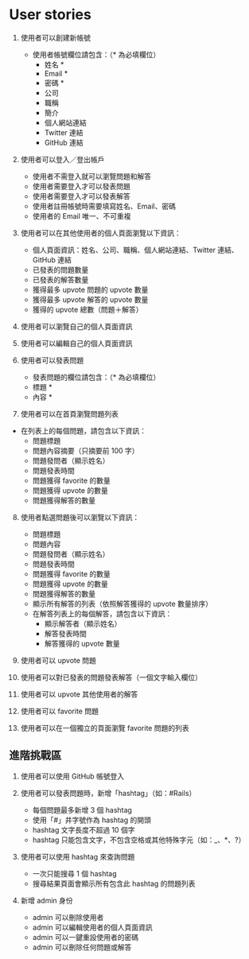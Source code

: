 # User stories

1. 使用者可以創建新帳號
    * 使用者帳號欄位請包含：（* 為必填欄位）
      * 姓名 *
      * Email *
      * 密碼 *
      * 公司
      * 職稱
      * 簡介
      * 個人網站連結
      * Twitter 連結
      * GitHub 連結

2. 使用者可以登入／登出帳戶
    * 使用者不需登入就可以瀏覽問題和解答
    * 使用者需要登入才可以發表問題
    * 使用者需要登入才可以發表解答
    * 使用者註冊帳號時需要填寫姓名、Email、密碼
    * 使用者的 Email 唯一、不可重複

3. 使用者可以在其他使用者的個人頁面瀏覽以下資訊：
    * 個人頁面資訊：姓名、公司、職稱、個人網站連結、Twitter 連結、GitHub 連結
    * 已發表的問題數量
    * 已發表的解答數量
    * 獲得最多 upvote 問題的 upvote 數量
    * 獲得最多 upvote 解答的 upvote 數量
    * 獲得的 upvote 總數（問題＋解答）

4. 使用者可以瀏覽自己的個人頁面資訊

5. 使用者可以編輯自己的個人頁面資訊

6. 使用者可以發表問題
    * 發表問題的欄位請包含：（* 為必填欄位）
    * 標題 *
    * 內容 *

7. 使用者可以在首頁瀏覽問題列表
  * 在列表上的每個問題，請包含以下資訊：
    * 問題標題
    * 問題內容摘要（只摘要前 100 字）
    * 問題發問者（顯示姓名）
    * 問題發表時間
    * 問題獲得 favorite 的數量
    * 問題獲得 upvote 的數量
    * 問題獲得解答的數量

8. 使用者點選問題後可以瀏覽以下資訊：
    * 問題標題
    * 問題內容
    * 問題發問者（顯示姓名）
    * 問題發表時間
    * 問題獲得 favorite 的數量
    * 問題獲得 upvote 的數量
    * 問題獲得解答的數量
    * 顯示所有解答的列表（依照解答獲得的 upvote 數量排序）
    * 在解答列表上的每個解答，請包含以下資訊：
      * 顯示解答者（顯示姓名）
      * 解答發表時間
      * 解答獲得的 upvote 數量

9. 使用者可以 upvote 問題

10. 使用者可以對已發表的問題發表解答（一個文字輸入欄位）

11. 使用者可以 upvote 其他使用者的解答

12. 使用者可以 favorite 問題

13. 使用者可以在一個獨立的頁面瀏覽 favorite 問題的列表

## 進階挑戰區

1. 使用者可以使用 GitHub 帳號登入

2. 使用者可以發表問題時，新增「hashtag」（如：#Rails）
    * 每個問題最多新增 3 個 hashtag
    * 使用「#」井字號作為 hashtag 的開頭
    * hashtag 文字長度不超過 10 個字
    * hashtag 只能包含文字，不包含空格或其他特殊字元（如：_、*、?）

3. 使用者可以使用 hashtag 來查詢問題
    * 一次只能搜尋 1 個 hashtag
    * 搜尋結果頁面會顯示所有包含此 hashtag 的問題列表

4. 新增 admin 身份
    * admin 可以刪除使用者
    * admin 可以編輯使用者的個人頁面資訊
    * admin 可以一鍵重設使用者的密碼
    * admin 可以刪除任何問題或解答
